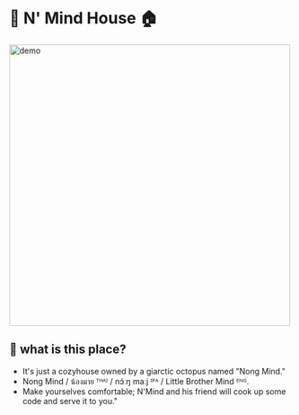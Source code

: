 # 🐙 N' Mind House 🏠

<img src="[asset/img/NongMindFamily.png](https://raw.githubusercontent.com/NongMindHouse/.github/main/profile/asset/img/NongMindFamily.png)" alt="demo" width="500"  />

## 🌊 what is this place?
- It's just a cozyhouse owned by a giarctic octopus named "Nong Mind."
- Nong Mind / น้องมาย ᵀᴴᴬᴵ / nɔ́ːŋ maːj ᴵᴾᴬ / Little Brother Mind ᴱᴺᴳ.
- Make yourselves comfortable; N'Mind and his friend will cook up some code and serve it to you."
